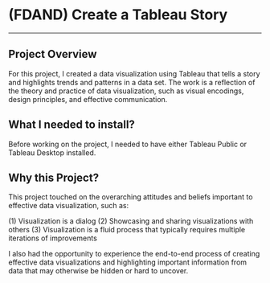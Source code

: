 # (FDAND) Create a Tableau Story
---
## Project Overview

For this project, I created a data visualization using Tableau that tells a story and highlights trends and patterns in a data set. The work is a reflection of the theory and practice of data visualization, such as visual encodings, design principles, and effective communication.


## What I needed to install?

Before working on the project, I needed to have either Tableau Public or Tableau Desktop installed.


## Why this Project?

This project touched on the overarching attitudes and beliefs important to effective data visualization, such as:

(1) Visualization is a dialog
(2) Showcasing and sharing visualizations with others
(3) Visualization is a fluid process that typically requires multiple iterations of improvements

I also had the opportunity to experience the end-to-end process of creating effective data visualizations and highlighting important information from data that may otherwise be hidden or hard to uncover.